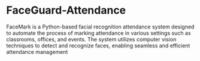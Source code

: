 # FaceGuard-Attendance
FaceMark is a Python-based facial recognition attendance system designed to automate the process of marking attendance in various settings such as classrooms, offices, and events. The system utilizes computer vision techniques to detect and recognize faces, enabling seamless and efficient attendance management
